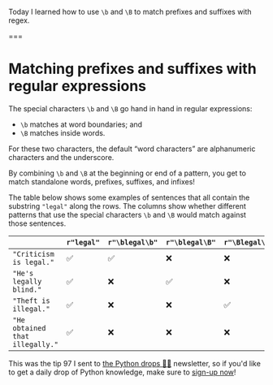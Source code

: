 Today I learned how to use `\b` and `\B` to match prefixes and suffixes with regex.

===

# Matching prefixes and suffixes with regular expressions

The special characters `\b` and `\B` go hand in hand in regular expressions:

 - `\b` matches at word boundaries; and
 - `\B` matches inside words.

For these two characters, the default “word characters” are alphanumeric characters and the underscore.

By combining `\b` and `\B` at the beginning or end of a pattern, you get to match standalone words, prefixes, suffixes, and infixes!

The table below shows some examples of sentences that all contain the substring `"legal"` along the rows.
The columns show whether different patterns that use the special characters `\b` and `\B` would match against those sentences.

| | `r"legal"` | `r"\blegal\b"` | `r"\blegal\B"` | `r"\Blegal\b"` | `r"\Blegal\B"` |
| - | - | - | - | - | - |
| `"Criticism is legal."` | ✅ | ✅ | ❌ | ❌ | ❌ |
| `"He's legally blind."` | ✅ | ❌ | ✅ | ❌ | ❌ |
| `"Theft is illegal."` | ✅ | ❌ | ❌ | ✅ | ❌ |
| `"He obtained that illegally."` | ✅ | ❌ | ❌ | ❌ | ✅ |

This was the tip 97 I sent to [the Python drops 🐍💧](/drops) newsletter, so if you'd like to get a daily drop of Python knowledge, make sure to [sign-up now](/drops)!

